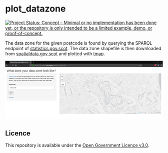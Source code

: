 # plot_datazone
[![Project Status: Concept – Minimal or no implementation has been done yet, or the repository is only intended to be a limited example, demo, or proof-of-concept.](https://www.repostatus.org/badges/latest/concept.svg)](https://www.repostatus.org/#concept)

The data zone for the given postcode is found by querying the SPARQL endpoint of [statistics.gov.scot](statistics.gov.scot). The data zone shapefile is then downloaded from [spatialdata.gov.scot](spatialdata.gov.scot) and plotted with [tmap](https://github.com/mtennekes/tmap).

![Screenshot of the R Shiny app](Screenshot.png)

## Licence
This repository is available under the [Open Government Licence v3.0](https://www.nationalarchives.gov.uk/doc/open-government-licence/version/3/).
